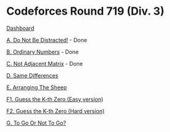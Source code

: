 # Codeforces Round 719 (Div. 3)

[Dashboard](https://codeforces.com/contest/1520)

[A. Do Not Be Distracted!](https://codeforces.com/contest/1520/problem/A) - Done

[B. Ordinary Numbers](https://codeforces.com/contest/1520/problem/B) - Done

[C. Not Adjacent Matrix](https://codeforces.com/contest/1520/problem/C) - Done

[D. Same Differences](https://codeforces.com/contest/1520/problem/D)

[E. Arranging The Sheep](https://codeforces.com/contest/1520/problem/E)

[F1. Guess the K-th Zero (Easy version)](https://codeforces.com/contest/1520/problem/F1)

[F2. Guess the K-th Zero (Hard version)](https://codeforces.com/contest/1520/problem/F2)

[G. To Go Or Not To Go?](https://codeforces.com/contest/1520/problem/G)
